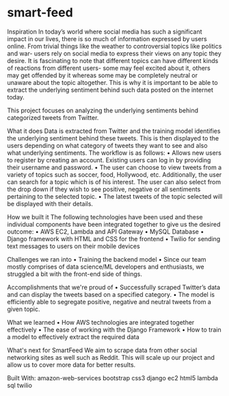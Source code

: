 # smart-feed

Inspiration
In today’s world where social media has such a significant impact in our lives, there is so much of information expressed by users online. From trivial things like the weather to controversial topics like politics and war- users rely on social media to express their views on any topic they desire. It is fascinating to note that different topics can have different kinds of reactions from different users- some may feel excited about it, others may get offended by it whereas some may be completely neutral or unaware about the topic altogether. This is why it is important to be able to extract the underlying sentiment behind such data posted on the internet today.

This project focuses on analyzing the underlying sentiments behind categorized tweets from Twitter.

What it does
Data is extracted from Twitter and the training model identifies the underlying sentiment behind these tweets. This is then displayed to the users depending on what category of tweets they want to see and also what underlying sentiments. The workflow is as follows: 
• Allows new users to register by creating an account. Existing users can log in by providing their username and password. 
• The user can choose to view tweets from a variety of topics such as soccer, food, Hollywood, etc. Additionally, the user can search for a topic which is of his interest. The user can also select from the drop down if they wish to see positive, negative or all sentiments pertaining to the selected topic.
• The latest tweets of the topic selected will be displayed with their details.

How we built it
The following technologies have been used and these individual components have been integrated together to give us the desired outcome: 
• AWS EC2, Lambda and API Gateway • MySQL Database 
• Django framework with HTML and CSS for the frontend 
• Twilio for sending text messages to users on their mobile devices

Challenges we ran into
• Training the backend model
• Since our team mostly comprises of data science/ML developers and enthusiasts, we struggled a bit with the front-end side of things.

Accomplishments that we're proud of
• Successfully scraped Twitter’s data and can display the tweets based on a specified category. • The model is efficiently able to segregate positive, negative and neutral tweets from a given topic.

What we learned
• How AWS technologies are integrated together effectively • The ease of working with the Django Framework • How to train a model to effectively extract the required data

What's next for SmartFeed
We aim to scrape data from other social networking sites as well such as Reddit. This will scale up our project and allow us to cover more data for better results.

Built With:
amazon-web-services
bootstrap
css3
django
ec2
html5
lambda
sql
twilio
